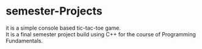 # semester-Projects
it is a simple console based tic-tac-toe game.<br>
It is a final semester project build using C++ for the course of Programming Fundamentals.
